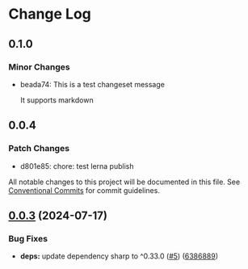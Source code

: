 # Change Log

## 0.1.0

### Minor Changes

- beada74: This is a test changeset message

  It supports markdown

## 0.0.4

### Patch Changes

- d801e85: chore: test lerna publish

All notable changes to this project will be documented in this file.
See [Conventional Commits](https://conventionalcommits.org) for commit guidelines.

## [0.0.3](https://github.com/bitrvmpd/monorepo-lerna-test/compare/starlight-example@0.0.2...starlight-example@0.0.3) (2024-07-17)

### Bug Fixes

- **deps:** update dependency sharp to ^0.33.0 ([#5](https://github.com/bitrvmpd/monorepo-lerna-test/issues/5)) ([6386889](https://github.com/bitrvmpd/monorepo-lerna-test/commit/638688934b7630f8ead2bbea9cf2dba4c6e8f3f0))
